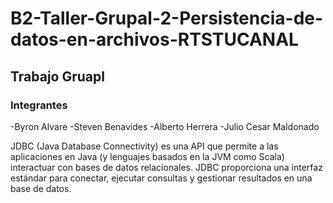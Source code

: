# B2-Taller-Grupal-2-Persistencia-de-datos-en-archivos-RTSTUCANAL
## Trabajo Gruapl
### Integrantes
  -Byron Alvare
  -Steven Benavides
  -Alberto Herrera
  -Julio Cesar Maldonado 

JDBC (Java Database Connectivity) es una API que permite a las aplicaciones en Java (y lenguajes basados en la JVM como Scala) interactuar con bases de datos relacionales. JDBC proporciona una interfaz estándar para conectar, ejecutar consultas y gestionar resultados en una base de datos.
